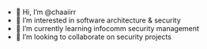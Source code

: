 - 👋 Hi, I’m @chaaiirr
- 👀 I’m interested in software architecture & security
- 🌱 I’m currently learning infocomm security management
- 💞️ I’m looking to collaborate on security projects

<!---
chaaiirr/chaaiirr is a ✨ special ✨ repository because its `README.md` (this file) appears on your GitHub profile.
You can click the Preview link to take a look at your changes.
--->
